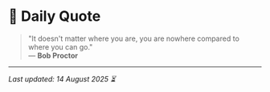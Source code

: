 # 📜 Daily Quote

> "It doesn't matter where you are, you are nowhere compared to where you can go."  
> — **Bob Proctor**

---

_Last updated: 14 August 2025 ⏳_
